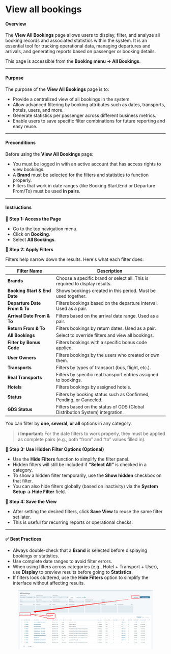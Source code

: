 # View all bookings

#### **Overview**

The **View All Bookings** page allows users to display, filter, and analyze all booking records and associated statistics within the system. It is an essential tool for tracking operational data, managing departures and arrivals, and generating reports based on passenger or booking details.

This page is accessible from the **Booking menu → All Bookings**.

***

#### **Purpose**

The purpose of the **View All Bookings** page is to:

* Provide a centralized view of all bookings in the system.
* Allow advanced filtering by booking attributes such as dates, transports, hotels, users, and more.
* Generate statistics per passenger across different business metrics.
* Enable users to save specific filter combinations for future reporting and easy reuse.

***

#### **Preconditions**

Before using the **View All Bookings** page:

* You must be logged in with an active account that has access rights to view bookings.
* A **Brand** must be selected for the filters and statistics to function properly.
* Filters that work in date ranges (like Booking Start/End or Departure From/To) must be used **in pairs**.

***

#### **Instructions**

**🔹 Step 1: Access the Page**

* Go to the top navigation menu.
* Click on **Booking**.
* Select **All Bookings**.

**🔹 Step 2: Apply Filters**

Filters help narrow down the results. Here's what each filter does:

| **Filter Name**              | **Description**                                                              |
| ---------------------------- | ---------------------------------------------------------------------------- |
| **Brands**                   | Choose a specific brand or select all. This is required to display results.  |
| **Booking Start & End Date** | Shows bookings created in this period. Must be used together.                |
| **Departure Date From & To** | Filters bookings based on the departure interval. Used as a pair.            |
| **Arrival Date From & To**   | Filters based on the arrival date range. Used as a pair.                     |
| **Return From & To**         | Filters bookings by return dates. Used as a pair.                            |
| **All Bookings**             | Select to override filters and view all bookings.                            |
| **Filter by Bonus Code**     | Filters bookings with a specific bonus code applied.                         |
| **User Owners**              | Filters bookings by the users who created or own them.                       |
| **Transports**               | Filters by types of transport (bus, flight, etc.).                           |
| **Real Transports**          | Filters by specific real transport entries assigned to bookings.             |
| **Hotels**                   | Filters bookings by assigned hotels.                                         |
| **Status**                   | Filters by booking status such as Confirmed, Pending, or Canceled.           |
| **GDS Status**               | Filters based on the status of GDS (Global Distribution System) integration. |

You can filter by **one, several, or all** options in any category.

> ℹ️ **Important:** For the date filters to work properly, they must be applied as complete pairs (e.g., both “from” and “to” values filled in).

**🔹 Step 3: Use Hidden Filter Options (Optional)**

* Use the **Hide Filters** function to simplify the filter panel.
* Hidden filters will still be included if **“Select All”** is checked in a category.
* To show a hidden filter temporarily, use the **Show hidden** checkbox on that filter.
* You can also hide filters globally (based on inactivity) via the **System Setup → Hide Filter** field.

**🔹 Step 4: Save the View**

* After setting the desired filters, click **Save View** to reuse the same filter set later.
* This is useful for recurring reports or operational checks.

***

#### ✅ Best Practices

* Always double-check that a **Brand** is selected before displaying bookings or statistics.
* Use complete date ranges to avoid filter errors.
* When using filters across categories (e.g., Hotel + Transport + User), use **Display** to preview results before going to **Statistics**.
* If filters look cluttered, use the **Hide Filters** option to simplify the interface without affecting results.

<figure><img src="../../.gitbook/assets/image (8) (1) (1) (1) (1) (1) (1) (1) (1) (1) (1) (1) (1) (1) (1) (1) (1) (1) (1) (1) (1) (1) (1) (1) (1) (1) (1) (1).png" alt=""><figcaption></figcaption></figure>

